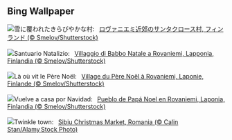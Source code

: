 ## Bing Wallpaper
![](https://www.bing.com/th?id=OHR.SantaClausVillage_JA-JP9442890850_UHD.jpg&w=1000)雪に覆われたきらびやかな村:&nbsp;&ensp;[ロヴァニエミ近郊のサンタクロース村, フィンランド (© Smelov/Shutterstock)](https://www.bing.com/th?id=OHR.SantaClausVillage_JA-JP9442890850_UHD.jpg)
<br><br/>
![](https://www.bing.com/th?id=OHR.SantaClausVillage_IT-IT8309910661_UHD.jpg&w=1000)Santuario Natalizio:&nbsp;&ensp;[Villaggio di Babbo Natale a Rovaniemi, Lapponia, Finlandia (© Smelov/Shutterstock)](https://www.bing.com/th?id=OHR.SantaClausVillage_IT-IT8309910661_UHD.jpg)
<br><br/>
![](https://www.bing.com/th?id=OHR.SantaClausVillage_FR-FR1605218480_UHD.jpg&w=1000)Là où vit le Père Noël:&nbsp;&ensp;[Village du Père Noël à Rovaniemi, Laponie, Finlande (© Smelov/Shutterstock)](https://www.bing.com/th?id=OHR.SantaClausVillage_FR-FR1605218480_UHD.jpg)
<br><br/>
![](https://www.bing.com/th?id=OHR.SantaClausVillage_ES-ES1153785422_UHD.jpg&w=1000)Vuelve a casa por Navidad:&nbsp;&ensp;[Pueblo de Papá Noel en Rovaniemi, Laponia, Finlandia (© Smelov/Shutterstock)](https://www.bing.com/th?id=OHR.SantaClausVillage_ES-ES1153785422_UHD.jpg)
<br><br/>
![](https://www.bing.com/th?id=OHR.SibiuRomania_EN-GB6095129735_UHD.jpg&w=1000)Twinkle town:&nbsp;&ensp;[Sibiu Christmas Market, Romania (© Calin Stan/Alamy Stock Photo)](https://www.bing.com/th?id=OHR.SibiuRomania_EN-GB6095129735_UHD.jpg)
<br><br/>

